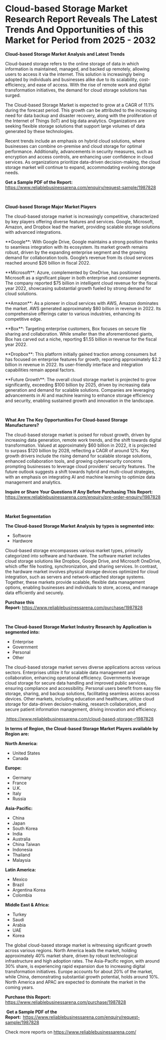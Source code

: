 <p><h1>Cloud-based Storage Market Research Report Reveals The Latest Trends And Opportunities of this Market for Period from 2025 - 2032</h1></p><p><strong>Cloud-based Storage Market Analysis and Latest Trends</strong></p>
<p><p>Cloud-based storage refers to the online storage of data in which information is maintained, managed, and backed up remotely, allowing users to access it via the internet. This solution is increasingly being adopted by individuals and businesses alike due to its scalability, cost-efficiency, and ease of access. With the rise of remote work and digital transformation initiatives, the demand for cloud storage solutions has surged.</p><p>The Cloud-based Storage Market is expected to grow at a CAGR of 11.1% during the forecast period. This growth can be attributed to the increasing need for data backup and disaster recovery, along with the proliferation of the Internet of Things (IoT) and big data analytics. Organizations are seeking flexible storage solutions that support large volumes of data generated by these technologies.</p><p>Recent trends include an emphasis on hybrid cloud solutions, where businesses can combine on-premise and cloud storage for optimal performance. Additionally, advancements in security measures, such as encryption and access controls, are enhancing user confidence in cloud services. As organizations prioritize data-driven decision-making, the cloud storage market will continue to expand, accommodating evolving storage needs.</p></p>
<p><strong>Get a Sample PDF of the Report:&nbsp;</strong> <a href="https://www.reliablebusinessarena.com/enquiry/request-sample/1987828?utm_campaign=2112&utm_medium=2&utm_source=Github&utm_content=ia&utm_term=28032025&utm_id=cloud-based-storage">https://www.reliablebusinessarena.com/enquiry/request-sample/1987828</a></p>
<p>&nbsp;</p>
<p><strong>Cloud-based Storage Major Market Players</strong></p>
<p><p>The cloud-based storage market is increasingly competitive, characterized by key players offering diverse features and services. Google, Microsoft, Amazon, and Dropbox lead the market, providing scalable storage solutions with advanced integrations.</p><p>**Google**: With Google Drive, Google maintains a strong position thanks to seamless integration with its ecosystem. Its market growth remains robust, driven by the expanding enterprise segment and the growing demand for collaboration tools. Google’s revenue from its cloud services reached around $26 billion in fiscal 2022.</p><p>**Microsoft**: Azure, complemented by OneDrive, has positioned Microsoft as a significant player in both enterprise and consumer segments. The company reported $75 billion in intelligent cloud revenue for the fiscal year 2022, showcasing substantial growth fueled by strong demand for cloud solutions.</p><p>**Amazon**: As a pioneer in cloud services with AWS, Amazon dominates the market. AWS generated approximately $80 billion in revenue in 2022. Its comprehensive offerings cater to various industries, enhancing its competitive edge.</p><p>**Box**: Targeting enterprise customers, Box focuses on secure file sharing and collaboration. While smaller than the aforementioned giants, Box has carved out a niche, reporting $1.55 billion in revenue for the fiscal year 2022.</p><p>**Dropbox**: This platform initially gained traction among consumers but has focused on enterprise features for growth, reporting approximately $2.2 billion in revenue in 2022. Its user-friendly interface and integration capabilities remain appeal factors.</p><p>**Future Growth**: The overall cloud storage market is projected to grow significantly, exceeding $100 billion by 2025, driven by increasing data generation and demand for scalable solutions. Companies are leveraging advancements in AI and machine learning to enhance storage efficiency and security, enabling sustained growth and innovation in the landscape.</p></p>
<p>&nbsp;</p>
<p><strong>What Are The Key Opportunities For Cloud-based Storage Manufacturers?</strong></p>
<p><p>The cloud-based storage market is poised for robust growth, driven by increasing data generation, remote work trends, and the shift towards digital transformation. Valued at approximately $60 billion in 2022, it is projected to surpass $120 billion by 2028, reflecting a CAGR of around 12%. Key growth drivers include the rising demand for scalable storage solutions, enhanced collaboration tools, and growing cybersecurity concerns prompting businesses to leverage cloud providers' security features. The future outlook suggests a shift towards hybrid and multi-cloud strategies, with an emphasis on integrating AI and machine learning to optimize data management and analytics.</p></p>
<p><strong>Inquire or Share Your Questions If Any Before Purchasing This Report:</strong> <a href="https://www.reliablebusinessarena.com/enquiry/pre-order-enquiry/1987828?utm_campaign=2112&utm_medium=2&utm_source=Github&utm_content=ia&utm_term=28032025&utm_id=cloud-based-storage">https://www.reliablebusinessarena.com/enquiry/pre-order-enquiry/1987828</a></p>
<p>&nbsp;</p>
<p><strong>Market Segmentation</strong></p>
<p><strong>The Cloud-based Storage Market Analysis by types is segmented into:</strong></p>
<p><ul><li>Softwore</li><li>Hardwore</li></ul></p>
<p><p>Cloud-based storage encompasses various market types, primarily categorized into software and hardware. The software market includes cloud storage solutions like Dropbox, Google Drive, and Microsoft OneDrive, which offer file hosting, synchronization, and sharing services. In contrast, the hardware market involves physical storage devices optimized for cloud integration, such as servers and network-attached storage systems. Together, these markets provide scalable, flexible data management options, enabling businesses and individuals to store, access, and manage data efficiently and securely.</p></p>
<p><strong>Purchase this Report:&nbsp;</strong><a href="https://www.reliablebusinessarena.com/purchase/1987828?utm_campaign=2112&utm_medium=2&utm_source=Github&utm_content=ia&utm_term=28032025&utm_id=cloud-based-storage">https://www.reliablebusinessarena.com/purchase/1987828</a></p>
<p>&nbsp;</p>
<p><strong>The Cloud-based Storage Market Industry Research by Application is segmented into:</strong></p>
<p><ul><li>Enterprise</li><li>Government</li><li>Personal</li><li>Other</li></ul></p>
<p><p>The cloud-based storage market serves diverse applications across various sectors. Enterprises utilize it for scalable data management and collaboration, enhancing operational efficiency. Governments leverage cloud storage for secure data handling and improved public services, ensuring compliance and accessibility. Personal users benefit from easy file storage, sharing, and backup solutions, facilitating seamless access across devices. Other markets, including education and healthcare, utilize cloud storage for data-driven decision-making, research collaboration, and secure patient information management, driving innovation and efficiency.</p></p>
<p><a href="https://www.reliablebusinessarena.com/cloud-based-storage-r1987828?utm_campaign=2112&utm_medium=2&utm_source=Github&utm_content=ia&utm_term=28032025&utm_id=cloud-based-storage">&nbsp;https://www.reliablebusinessarena.com/cloud-based-storage-r1987828</a></p>
<p><strong>In terms of Region, the Cloud-based Storage Market Players available by Region are:</strong></p>
<p>
    <p> <strong> North America: </strong>
        <ul>
            <li>United States</li>
            <li>Canada</li>
        </ul>
        </p> 
    <p> <strong> Europe: </strong>
        <ul>
            <li>Germany</li>
            <li>France</li>
            <li>U.K.</li>
            <li>Italy</li>
            <li>Russia</li>
        </ul>
        </p> 
    <p> <strong> Asia-Pacific: </strong>
        <ul>
            <li>China</li>
            <li>Japan</li>
            <li>South Korea</li>
            <li>India</li>
            <li>Australia</li>
            <li>China Taiwan</li>
            <li>Indonesia</li>
            <li>Thailand</li>
            <li>Malaysia</li>
        </ul>
        </p> 
    <p> <strong> Latin America: </strong>
        <ul>
            <li>Mexico</li>
            <li>Brazil</li>
            <li>Argentina Korea</li>
            <li>Colombia</li>
        </ul>
        </p> 
    <p> <strong> Middle East & Africa: </strong>
        <ul>
            <li>Turkey</li>
            <li>Saudi</li>
            <li>Arabia</li>
            <li>UAE</li>
            <li>Korea</li>
        </ul>
    </p>
    </p>
<p><p>The global cloud-based storage market is witnessing significant growth across various regions. North America leads the market, holding approximately 40% market share, driven by robust technological infrastructure and high adoption rates. The Asia-Pacific region, with around 30% share, is experiencing rapid expansion due to increasing digital transformation initiatives. Europe accounts for about 20% of the market, while China, demonstrating substantial growth potential, holds around 10%. North America and APAC are expected to dominate the market in the coming years.</p></p>
<p><strong>Purchase this Report: </strong><a href="https://www.reliablebusinessarena.com/purchase/1987828?utm_campaign=2112&utm_medium=2&utm_source=Github&utm_content=ia&utm_term=28032025&utm_id=cloud-based-storage">https://www.reliablebusinessarena.com/purchase/1987828</a></p>
<p>&nbsp;<strong>Get a Sample PDF of the Report:&nbsp;&nbsp;</strong><a href="https://www.reliablebusinessarena.com/enquiry/request-sample/1987828?utm_campaign=2112&utm_medium=2&utm_source=Github&utm_content=ia&utm_term=28032025&utm_id=cloud-based-storage">https://www.reliablebusinessarena.com/enquiry/request-sample/1987828</a></p>
<p><strong></strong></p>
<p>Check more reports on <a href="https://www.reliablebusinessarena.com/?utm_campaign=2112&utm_medium=2&utm_source=Github&utm_content=ia&utm_term=28032025&utm_id=cloud-based-storage">https://www.reliablebusinessarena.com/</a></p>